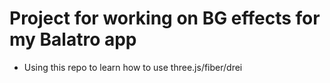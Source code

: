 # Project for working on BG effects for my Balatro app

- Using this repo to learn how to use three.js/fiber/drei
